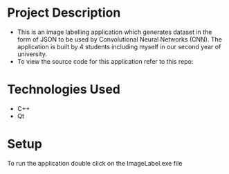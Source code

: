 # Project Description
+ This is an image labelling application which generates dataset in the form of JSON to be used by Convolutional
Neural Networks (CNN). The application is built by 4 students including myself in our second year of university.
+ To view the source code for this application refer to this repo: 

# Technologies Used
+ C++
+ Qt

# Setup
To run the application double click on the ImageLabel.exe file